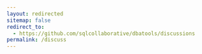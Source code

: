 ```yaml
---
layout: redirected
sitemap: false
redirect_to:
  - https://github.com/sqlcollaborative/dbatools/discussions
permalink: /discuss
---
```

